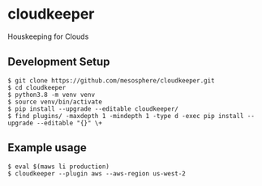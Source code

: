 # cloudkeeper
Houskeeping for Clouds

## Development Setup
```
$ git clone https://github.com/mesosphere/cloudkeeper.git
$ cd cloudkeeper
$ python3.8 -m venv venv
$ source venv/bin/activate
$ pip install --upgrade --editable cloudkeeper/
$ find plugins/ -maxdepth 1 -mindepth 1 -type d -exec pip install --upgrade --editable "{}" \+
```

## Example usage
```
$ eval $(maws li production)
$ cloudkeeper --plugin aws --aws-region us-west-2
```
